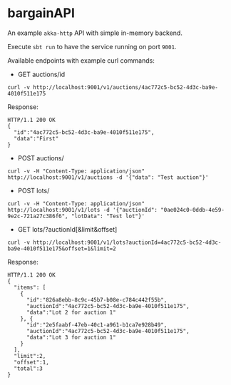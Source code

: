# bargainAPI

An example `akka-http` API with simple in-memory backend. 

Execute `sbt run` to have the service running on port `9001`.

Available endpoints with example curl commands:

- GET auctions/id
```
curl -v http://localhost:9001/v1/auctions/4ac772c5-bc52-4d3c-ba9e-4010f511e175
```
Response:
```
HTTP/1.1 200 OK
{
  "id":"4ac772c5-bc52-4d3c-ba9e-4010f511e175",
  "data":"First"
}
```

- POST auctions/
```
curl -v -H "Content-Type: application/json" http://localhost:9001/v1/auctions -d '{"data": "Test auction"}'
```

- POST lots/
```
curl -v -H "Content-Type: application/json" http://localhost:9001/v1/lots -d '{"auctionId": "0ae024c0-0ddb-4e59-9e2c-721a27c386f6", "lotData": "Test lot"}'
```

- GET lots/?auctionId[&limit&offset]
```
curl -v http://localhost:9001/v1/lots?auctionId=4ac772c5-bc52-4d3c-ba9e-4010f511e175&offset=1&limit=2
```

Response:
```
HTTP/1.1 200 OK
{
  "items": [
    {
      "id":"826a8ebb-8c9c-45b7-b08e-c784c442f55b",
      "auctionId":"4ac772c5-bc52-4d3c-ba9e-4010f511e175",
      "data":"Lot 2 for auction 1"
    }, {
      "id":"2e5faabf-47eb-40c1-a961-b1ca7e928b49",
      "auctionId":"4ac772c5-bc52-4d3c-ba9e-4010f511e175",
      "data":"Lot 3 for auction 1"
    }
  ],
  "limit":2,
  "offset":1,
  "total":3
}
```